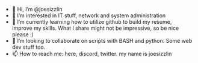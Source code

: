 - 👋 Hi, I’m @joesizzlin
- 👀 I’m interested in IT stuff, network and system administration
- 🌱 I’m currently learning how to utilize github to build my resume, improve my skills. What I share might not be impressive, so be nice please :) 
- 💞️ I’m looking to collaborate on scripts with BASH and python. Some web dev stuff too. 
- 📫 How to reach me: here, discord, twitter. my name is joesizzlin

<!---
joesizzlin/joesizzlin is a ✨ special ✨ repository because its `README.md` (this file) appears on your GitHub profile.
You can click the Preview link to take a look at your changes.
--->
